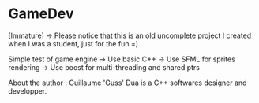 GameDev
=======

[Immature]
-> Please notice that this is an old uncomplete project I created when I was a student,
just for the fun =)

Simple test of game engine
-> Use basic C++
-> Use SFML for sprites rendering
-> Use boost for multi-threading and shared ptrs

About the author :
Guillaume 'Guss' Dua is a C++ softwares designer and developper.
